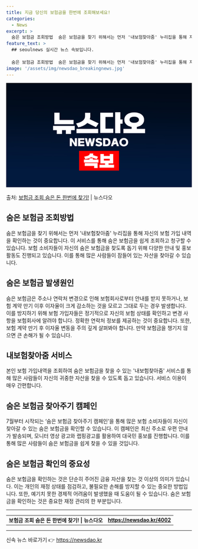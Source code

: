 ```yaml
---
title: 지금 당신의 보험금을 한번에 조회해보세요!
categories:
  - News
excerpt: >
  숨은 보험금 조회방법  숨은 보험금을 찾기 위해서는 먼저 '내보험찾아줌' 누리집을 통해 자신의 보험 가입 내…
feature_text: >
  ## seoulnews 실시간 뉴스 속보입니다.

  숨은 보험금 조회방법  숨은 보험금을 찾기 위해서는 먼저 '내보험찾아줌' 누리집을 통해 자신의 보험 가입 내…
image: '/assets/img/newsdao_breakingnews.jpg'
---
```


![뉴스다오 속보](/assets/img/newsdao_breakingnews.jpg)

<p>출처: <a href="https://newsdao.kr/4002" rel="dofollow">보험금 조회 숨은 돈 한번에 찾기!</a> | 뉴스다오</p>

<h2 data-ke-size="size26">숨은 보험금 조회방법</h2>
<p data-ke-size="size16">숨은 보험금을 찾기 위해서는 먼저 '내보험찾아줌' 누리집을 통해 자신의 보험 가입 내역을 확인하는 것이 중요합니다. 이 서비스를 통해 숨은 보험금을 쉽게 조회하고 청구할 수 있습니다. 보험 소비자들이 자신의 숨은 보험금을 찾도록 돕기 위해 다양한 안내 및 홍보 활동도 진행되고 있습니다. 이를 통해 많은 사람들이 잠들어 있는 자산을 찾아갈 수 있습니다.</p>

<h2 data-ke-size="size26">숨은 보험금 발생원인</h2>
<p data-ke-size="size16">숨은 보험금은 주소나 연락처 변경으로 인해 보험회사로부터 안내를 받지 못하거나, 보험 계약 만기 이후 이자율이 크게 감소하는 것을 모르고 그대로 두는 경우 발생합니다. 이를 방지하기 위해 보험 가입자들은 정기적으로 자신의 보험 상태를 확인하고 변경 사항을 보험회사에 알려야 합니다. 정확한 연락처 정보를 제공하는 것이 중요합니다. 또한, 보험 계약 만기 후 이자율 변동을 주의 깊게 살펴봐야 합니다. 만약 보험금을 챙기지 않으면 큰 손해가 될 수 있습니다.</p>

<h2 data-ke-size="size26">내보험찾아줌 서비스</h2>
<p data-ke-size="size16">본인 보험 가입내역을 조회하여 숨은 보험금을 찾을 수 있는 '내보험찾아줌' 서비스를 통해 많은 사람들이 자신의 귀중한 자산을 찾을 수 있도록 돕고 있습니다. 서비스 이용이 매우 간편합니다.</p>

<h2 data-ke-size="size26">숨은 보험금 찾아주기 캠페인</h2>
<p data-ke-size="size16">7월부터 시작되는 ‘숨은 보험금 찾아주기 캠페인’을 통해 많은 보험 소비자들이 자신이 찾아갈 수 있는 숨은 보험금을 확인할 수 있습니다. 이 캠페인은 최신 주소로 우편 안내가 발송되며, 모니터 영상 광고와 랩핑광고를 활용하여 대국민 홍보를 진행합니다. 이를 통해 많은 사람들이 숨은 보험금을 쉽게 찾을 수 있을 것입니다.</p>

<h2 data-ke-size="size26">숨은 보험금 확인의 중요성</h2>
<p data-ke-size="size16">숨은 보험금을 확인하는 것은 단순히 주어진 금융 자산을 찾는 것 이상의 의미가 있습니다. 이는 개인의 재정 상태를 점검하고, 불필요한 손해를 방지할 수 있는 중요한 방법입니다. 또한, 예기치 못한 경제적 어려움이 발생했을 때 도움이 될 수 있습니다. 숨은 보험금을 확인하는 것은 중요한 재정 관리의 한 부분입니다.</p>

<hr>
<table>
	<tbody>
		<tr>
			<td style="text-align: center; height: 17px;"><b>보험금 조회 숨은 돈 한번에 찾기! | 뉴스다오</b></td>
			<td style="text-align: center; height: 17px;"><b><a href="https://newsdao.kr/4002">https://newsdao.kr/4002</a></b></td>
		</tr>
	</tbody>
</table>
<hr>
 

신속 뉴스 바로가기 👉 <a href="https://newsdao.kr" rel="dofollow">https://newsdao.kr</a>


